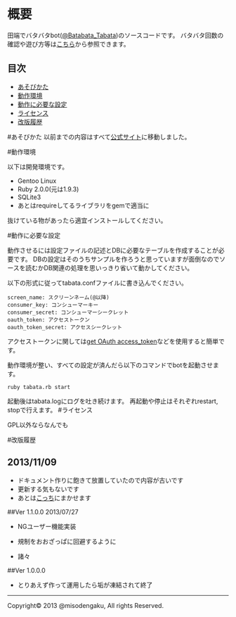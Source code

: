 概要
=====

田端でバタバタbot(<a href="https://twitter.com/Batabata_Tabata">@Batabata_Tabata</a>)のソースコードです。
バタバタ回数の確認や遊び方等は<a href="http://totori.dip.jp/tabata/">こちら</a>から参照できます。

## 目次
* [あそびかた](#howtoplay)
* [動作環境](#environment)
* [動作に必要な設定](#configure)
* [ライセンス](#license)
* [改版履歴](#history)

<a name="howtoplay">
#あそびかた
以前までの内容はすべて<a href="http://totori.dip.jp/tabata/about">公式サイト</a>に移動しました。

<a name="environment"></a>
#動作環境

以下は開発環境です。

* Gentoo Linux
* Ruby 2.0.0(元は1.9.3)
* SQLite3
* あとはrequireしてるライブラリをgemで適当に

抜けている物があったら適宜インストールしてください。

<a name="configure"></a>
#動作に必要な設定

動作させるには設定ファイルの記述とDBに必要なテーブルを作成することが必要です。
DBの設定はそのうちサンプルを作ろうと思っていますが面倒なのでソースを読むかDB関連の処理を思いっきり省いて動かしてください。

以下の形式に従ってtabata.confファイルに書き込んでください。

	screen_name: スクリーンネーム(@以降)
	consumer_key: コンシューマーキー
	consumer_secret: コンシューマーシークレット
	oauth_token: アクセストークン
	oauth_token_secret: アクセスシークレット

アクセストークンに関しては<a href="http://getaccesstoken.herokuapp.com/">get OAuth access_token</a>などを使用すると簡単です。

動作環境が整い、すべての設定が済んだら以下のコマンドでbotを起動させます。

	ruby tabata.rb start

起動後はtabata.logにログを吐き続けます。
再起動や停止はそれぞれrestart, stopで行えます。
<a name="history"></a>
#ライセンス

GPL以外ならなんでも


<a name="history"></a>
#改版履歴

## 2013/11/09
* ドキュメント作りに飽きて放置していたので内容が古いです
* 更新する気もないです
* あとは<a href="http://totori.dip.jp/tabata/">こっち</a>にまかせます

##Ver 1.1.0.0  2013/07/27

* NGユーザー機能実装

* 規制をおおざっぱに回避するように

* 諸々

##Ver 1.0.0.0

* とりあえず作って運用したら垢が凍結されて終了

---
Copyright&copy; 2013 @misodengaku, All rights Reserved. 
